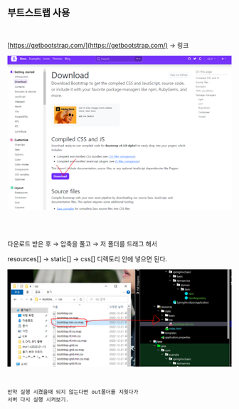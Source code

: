 ## 부트스트랩 사용

<br/>

[https://getbootstrap.com/](https://getbootstrap.com/) → 링크



![이미지](/programming/img/입문157.PNG)

<br/><br/>

다운로드 받은 후 → 압축을 풀고 → 저 폴더를 드래그 해서

resources[] → static[] → css[] 디렉토리 안에 넣으면 된다.

![이미지](/programming/img/입문158.PNG)

<br/>

```java
만약 실행 시켰을때 되지 않는다면 out폴더를 지웟다가
서버 다시 실행 시켜보기.
```
